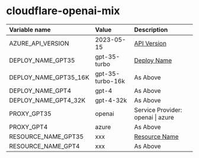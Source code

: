 # cloudflare-openai-mix

|Variable name|Value|Description|
|:----|:----|:----|
|AZURE_API_VERSION|2023-05-15|[API Version](https://github.com/Azure/azure-rest-api-specs/tree/main/specification/cognitiveservices/data-plane/AzureOpenAI/inference)| |
|DEPLOY_NAME_GPT35|gpt-35-turbo|[Deploy Name](https://learn.microsoft.com/zh-cn/azure/ai-services/openai/reference)||
|DEPLOY_NAME_GPT35_16K|gpt-35-turbo-16k|As Above | |
|DEPLOY_NAME_GPT4|gpt-4|As Above | |
|DEPLOY_NAME_GPT4_32K|gpt-4-32k|As Above | |
|PROXY_GPT35|openai|Service Provider: openai \| azure | |
|PROXY_GPT4|azure|As Above| |
|RESOURCE_NAME_GPT35|xxx|[Resource Name](https://learn.microsoft.com/zh-cn/azure/ai-services/openai/reference) | |
|RESOURCE_NAME_GPT4|xxx|As Above | |
